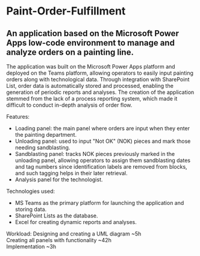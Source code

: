 # Paint-Order-Fulfillment
An application based on the Microsoft Power Apps low-code environment to manage and analyze orders on a painting line.
----------------------------------------------------------------------------------------------------------------------------------------------------------------------------------------------------------------------
The application was built on the Microsoft Power Apps platform and deployed on the Teams platform, allowing operators to easily input painting orders along with technological data. Through integration with SharePoint List, order data is automatically stored and processed, enabling the generation of periodic reports and analyses. The creation of the application stemmed from the lack of a process reporting system, which made it difficult to conduct in-depth analysis of order flow.

Features:
- Loading panel: the main panel where orders are input when they enter the painting department.
- Unloading panel: used to input "Not OK" (NOK) pieces and mark those needing sandblasting.
- Sandblasting panel: tracks NOK pieces previously marked in the unloading panel, allowing operators to assign them sandblasting dates and tag numbers since identification labels are removed from blocks, and such tagging helps in their later retrieval.
- Analysis panel for the technologist.

Technologies used:
- MS Teams as the primary platform for launching the application and storing data.
- SharePoint Lists as the database.
- Excel for creating dynamic reports and analyses.

Workload:
Designing and creating a UML diagram ~5h  
Creating all panels with functionality ~42h  
Implementation ~3h  
